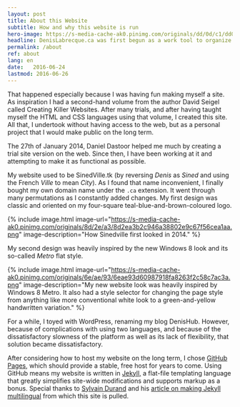 ```yaml
---
layout: post
title: About this Website
subtitle: How and why this website is run
hero-image: https://s-media-cache-ak0.pinimg.com/originals/dd/0d/c1/dd0dc1a7d9aefb9b09d5849afe3d6735.jpg
headline: DenisLabrecque.ca was first begun as a work tool to organize my collection of musical compositions. That goal having been met, I rapidly added to the original idea.
permalink: /about
ref: about
lang: en
date:   2016-06-24
lastmod: 2016-06-26
---
```

That happened especially because I was having fun making myself a site. As inspiration I had a second-hand volume from the author David Seigel called Creating Killer Websites. After many trials, and after having taught myself the HTML and CSS languages using that volume, I created this site. All that, I undertook without having access to the web, but as a personal project that I would make public on the long term.

The 27th of January 2014, Daniel Dastoor helped me much by creating a trial site version on the web. Since then, I have been working at it and attempting to make it as functional as possible.

My website used to be SinedVille.tk (by reversing *Denis* as *Sined* and using the French *Ville* to mean *City*). As I found that name inconvenient, I finally bought my own domain name under the <code>.ca</code> extension. It went through many permutations as I constantly added changes. My first design was classic and oriented on my four-square teal-blue-and-brown-coloured logo.

{% include image.html image-url="https://s-media-cache-ak0.pinimg.com/originals/8d/2e/a3/8d2ea3b2c946a38802e9c67f56cea1aa.png" image-description="How Sinedville first looked in 2014." %}

My second design was heavily inspired by the new Windows 8 look and its so-called *Metro* flat style.

{% include image.html image-url="https://s-media-cache-ak0.pinimg.com/originals/6e/ae/93/6eae93d60987918fa8263f2c58c7ac3a.png" image-description="My new website look was heavily inspired by Windows 8 Metro. It also had a style selector for changing the page style from anything like more conventional white look to a green-and-yellow handwritten variation." %}

For a while, I toyed with WordPress, renaming my blog DenisHub. However, because of complications with using two languages, and because of the dissatisfactory slowness of the platform as well as its lack of flexibility, that solution became dissatisfactory.

After considering how to host my website on the long term, I chose <a href="https://pages.github.com/" target="_new">GitHub Pages</a>, which should provide a stable, free host for years to come. Using GitHub means my website is written in <a href="http://jekyllrb.com/" target="_new">Jekyll,</a> a flat-file templating language that greatly simplifies site-wide modifications and supports markup as a bonus. Special thanks to <a href="https://github.com/sylvaindurand/jekyll-multilingual" target="_new">Sylvain Durand</a> and his <a href="https://www.sylvaindurand.org/making-jekyll-multilingual/" target="_new">article on making Jekyll multilingual</a> from which this site is pulled.
